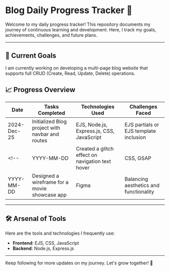 # Blog Daily Progress Tracker 📅

Welcome to my daily progress tracker! This repository documents my journey of continuous learning and development. Here, I track my goals, achievements, challenges, and future plans.

---

## 🌟 Current Goals

I am currently working on developing a multi-page blog website that supports full CRUD (Create, Read, Update, Delete) operations.

## 📈 Progress Overview

| Date        | Tasks Completed                                  | Technologies Used                         | Challenges Faced                       |
| ----------- | ------------------------------------------------ | ----------------------------------------- | -------------------------------------- |
| 2024-Dec-25 | Initialized Blog project with navbar and routes  | EJS, Node.js, Express.js, CSS, JavaScript | EJS partials or EJS template inclusion |
<!-- | YYYY-MM-DD  | Created a glitch effect on navigation text hover | CSS, GSAP                                 | Perfecting the animation timing        |
| YYYY-MM-DD  | Designed a wireframe for a movie showcase app    | Figma                                     | Balancing aesthetics and functionality | -->

---

## 🛠️ Arsenal of Tools

Here are the tools and technologies I frequently use:

- **Frontend**: EJS, CSS, JavaScript
- **Backend**: Node.js, Express.js

---

Keep following for more updates on my journey. Let's grow together! 🌱

